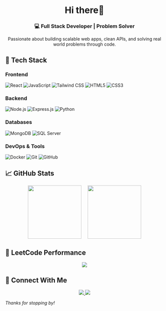 <h1 align="center">Hi there👋</h1>
<h3 align="center">💻 Full Stack Developer | Problem Solver</h3>

<p align="center">
  Passionate about building scalable web apps, clean APIs, and solving real world problems through code.
</p>

## 🚀 Tech Stack

### Frontend
![React](https://img.shields.io/badge/React-61DAFB?style=for-the-badge&logo=react&logoColor=black)
![JavaScript](https://img.shields.io/badge/JavaScript-F7DF1E?style=for-the-badge&logo=javascript&logoColor=black)
![Tailwind CSS](https://img.shields.io/badge/Tailwind_CSS-38B2AC?style=for-the-badge&logo=tailwind-css&logoColor=white)
![HTML5](https://img.shields.io/badge/HTML5-E34F26?style=for-the-badge&logo=html5&logoColor=white)
![CSS3](https://img.shields.io/badge/CSS3-1572B6?style=for-the-badge&logo=css3&logoColor=white)

### Backend
![Node.js](https://img.shields.io/badge/Node.js-339933?style=for-the-badge&logo=node.js&logoColor=white)
![Express.js](https://img.shields.io/badge/Express-000000?style=for-the-badge&logo=express&logoColor=white)
![Python](https://img.shields.io/badge/Python-3776AB?style=for-the-badge&logo=python&logoColor=white)

### Databases
![MongoDB](https://img.shields.io/badge/MongoDB-47A248?style=for-the-badge&logo=mongodb&logoColor=white)
![SQL Server](https://img.shields.io/badge/SQL%20Server-CC2927?style=for-the-badge&logo=microsoftsqlserver&logoColor=white)

### DevOps & Tools
![Docker](https://img.shields.io/badge/Docker-2496ED?style=for-the-badge&logo=docker&logoColor=white)
![Git](https://img.shields.io/badge/Git-F05032?style=for-the-badge&logo=git&logoColor=white)
![GitHub](https://img.shields.io/badge/GitHub-181717?style=for-the-badge&logo=github&logoColor=white)


## 📈 GitHub Stats

<p align="center">
  <span>
    <img height="170em" src="https://github-readme-stats.vercel.app/api?username=Abdur-Rehman15&show_icons=true&theme=highcontrast&count_private=true&hide_border=true" />
  </span>
  &nbsp;&nbsp;&nbsp;
  <span>
    <img height="170em" src="https://github-readme-stats.vercel.app/api/top-langs/?username=Abdur-Rehman15&layout=compact&langs_count=6&theme=react&hide_border=true"/>
  </span>
</p>



## 🧠 LeetCode Performance

<p align="center">
  <img src="https://leetcard.jacoblin.cool/AbdurRehman_15?theme=dark&font=Karla&ext=contest" />
</p>


## 🤝 Connect With Me

<p align="center">
  <a href="https://linkedin.com/in/abdurrehman887">
    <img src="https://img.shields.io/badge/LinkedIn-0077B5?style=for-the-badge&logo=linkedin&logoColor=white" />
  </a>
  <a href="mailto:abdur.rehman8872@gmail.com">
    <img src="https://img.shields.io/badge/Email-D14836?style=for-the-badge&logo=gmail&logoColor=white" />
  </a>
</p>
  <i>Thanks for stopping by!</i>
</p>
